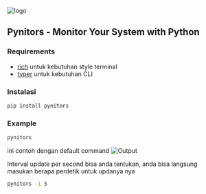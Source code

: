 ![logo](./assets/logo.png)

## Pynitors - Monitor Your System with Python

### Requirements
 * [rich](https://github.com/Textualize/rich) untuk kebutuhan style terminal
 * [typer](https://typer.tiangolo.com/) untuk kebutuhan CLI

### Instalasi
```python
pip install pynitors
```

### Example
```bash
pynitors 
```
ini contoh dengan default command
![Output](./assets/output.png)

Interval update per second bisa anda tentukan, anda bisa langsung masukan 
berapa perdetik untuk updanya nya

```bash
pynitors -i 5
```



